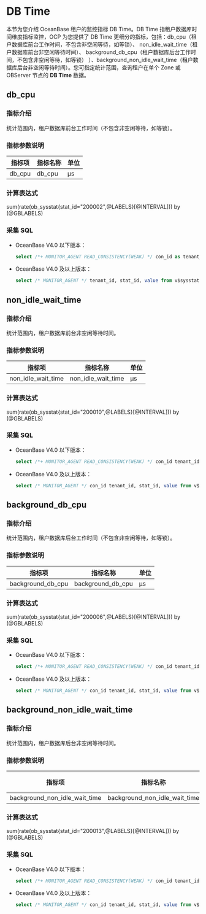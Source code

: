 # DB Time

本节为您介绍 OceanBase 租户的监控指标 DB Time。DB Time 指租户数据库时间维度指标监控，OCP 为您提供了 DB Time 更细分的指标，包括：db_cpu（租户数据库前台工作时间，不包含非空闲等待，如等锁）、
non_idle_wait_time（租户数据库前台非空闲等待时间）、
background_db_cpu（租户数据库后台工作时间，不包含非空闲等待，如等锁）
）、background_non_idle_wait_time（租户数据库后台非空闲等待时间）。您可指定统计范围，查询租户在单个 Zone 或 OBServer 节点的 **DB Time** 数据。

## db_cpu

### 指标介绍

统计范围内，租户数据库前台工作时间（不包含非空闲等待，如等锁）。

### 指标参数说明

| **指标项** |     **指标名称**      | **单位** |
|---------|-------------------|--------|
| db_cpu     | db_cpu |   μs    |

### 计算表达式

sum(rate(ob_sysstat{stat_id="200002",@LABELS}[@INTERVAL])) by (@GBLABELS)

### 采集 SQL

* OceanBase V4.0 以下版本：

  ```sql
  select /*+ MONITOR_AGENT READ_CONSISTENCY(WEAK) */ con_id as tenant_id, stat_id, value from v$sysstat where stat_id IN (30066, 50003, 50021, 50022, 50030, 50039, 50040, 60031, 60057, 80023, 80025, 80026, 120002, 120005, 120006, 200001, 200002) and (con_id > 1000 or con_id = 1) UNION ALL select con_id, stat_id, value from v$sysstat where stat_id IN (80025,80026,80023) and con_id > 1 and con_id < 1001 UNION ALL select con_id as tenant_id, stat_id, value from v$sysstat where NAME = "memstore write lock wait timeout count" and (con_id > 1000 or con_id = 1)
  ```

* OceanBase V4.0 及以上版本：

  ```sql
  select /* MONITOR_AGENT */ tenant_id, stat_id, value from v$sysstat, DBA_OB_TENANTS where stat_id IN (30066, 50003, 50021, 50022, 50030, 50039, 50040, 60031, 60057, 60083, 80023, 80025, 80026, 120002, 120005, 120006, 200001, 200002) and (con_id > 1000 or con_id = 1) and DBA_OB_TENANTS.tenant_id = v$sysstat.con_id and DBA_OB_TENANTS.tenant_type<>'META' UNION ALL select con_id as tenant_id, stat_id, value from v$sysstat where stat_id IN (80025,80026,80023) and con_id > 1 and con_id < 1001
  ```

## non_idle_wait_time

### 指标介绍

统计范围内，租户数据库前台非空闲等待时间。

### 指标参数说明

| **指标项** |         **指标名称**         | **单位** |
|---------|--------------------------|--------|
| non_idle_wait_time     | non_idle_wait_time |   μs    |

### 计算表达式

sum(rate(ob_sysstat{stat_id="200010",@LABELS}[@INTERVAL])) by (@GBLABELS)

### 采集 SQL

* OceanBase V4.0 以下版本：

  ```sql
  select /*+ MONITOR_AGENT READ_CONSISTENCY(WEAK) */ con_id tenant_id, stat_id, value from v$sysstat where stat_id IN (200010) and (con_id > 1000 or con_id = 1)
  ```

* OceanBase V4.0 及以上版本：

  ```sql
  select /* MONITOR_AGENT */ con_id tenant_id, stat_id, value from v$sysstat where stat_id IN (200010) and (con_id > 1000 or con_id = 1)
  ```

## background_db_cpu

### 指标介绍

统计范围内，租户数据库后台工作时间（不包含非空闲等待，如等锁）。

### 指标参数说明

| **指标项** |          **指标名称**          | **单位** |
|---------|----------------------------|--------|
| background_db_cpu     | background_db_cpu |   μs    |

### 计算表达式

sum(rate(ob_sysstat{stat_id="200006",@LABELS}[@INTERVAL])) by (@GBLABELS)

### 采集 SQL

* OceanBase V4.0 以下版本：

  ```sql
  select /*+ MONITOR_AGENT READ_CONSISTENCY(WEAK) */ con_id tenant_id, stat_id, value from v$sysstat where stat_id IN (200006) and (con_id > 1000 or con_id = 1)
  ```

* OceanBase V4.0 及以上版本：

  ```sql
  select /* MONITOR_AGENT */ con_id tenant_id, stat_id, value from v$sysstat where stat_id IN (200006) and (con_id > 1000 or con_id = 1)
  ```

## background_non_idle_wait_time

### 指标介绍

统计范围内，租户数据库后台非空闲等待时间。

### 指标参数说明

| **指标项** |         **指标名称**          | **单位** |
|---------|---------------------------|--------|
| background_non_idle_wait_time     | background_non_idle_wait_time | μs      |

### 计算表达式

sum(rate(ob_sysstat{stat_id="200013",@LABELS}[@INTERVAL])) by (@GBLABELS)

### 采集 SQL

* OceanBase V4.0 以下版本：

  ```sql
  select /*+ MONITOR_AGENT READ_CONSISTENCY(WEAK) */ con_id tenant_id, stat_id, value from v$sysstat where stat_id IN (200013) and (con_id > 1000 or con_id = 1)
  ```

* OceanBase V4.0 及以上版本：

  ```sql
  select /* MONITOR_AGENT */ con_id tenant_id, stat_id, value from v$sysstat where stat_id IN (200013) and (con_id > 1000 or con_id = 1)
  ```
